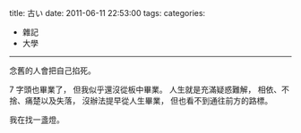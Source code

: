 title: 古い
date: 2011-06-11 22:53:00
tags:
categories:
- 雜記
- 大學
---

念舊的人會把自己掐死。

<!-- more -->

7 字頭也畢業了，
但我似乎還沒從板中畢業。
人生就是充滿疑惑難解，
相依、不捨、痛楚以及失落，
沒辦法提早從人生畢業，
但也看不到通往前方的路標。

我在找一盞燈。